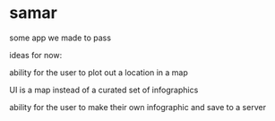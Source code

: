 # samar
some app we made to pass

ideas for now:

ability for the user to plot out a location in a map

UI is a map instead of a curated set of infographics

ability for the user to make their own infographic and save to a server
